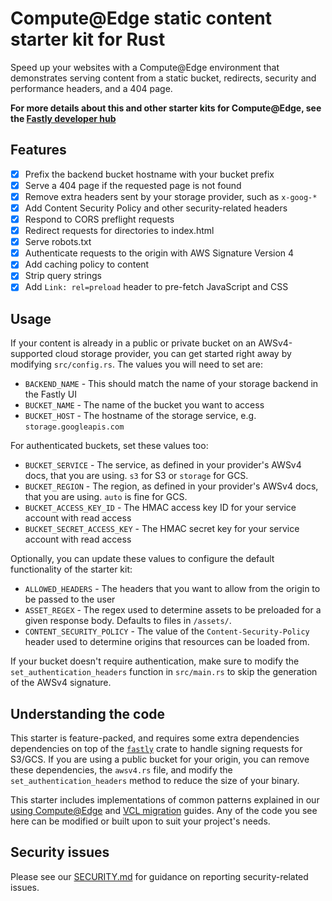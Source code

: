 # Compute@Edge static content starter kit for Rust

Speed up your websites with a Compute@Edge environment that demonstrates serving content from a static bucket, redirects, security and performance headers, and a 404 page.

**For more details about this and other starter kits for Compute@Edge, see the [Fastly developer hub](https://developer.fastly.com/solutions/starters)**

## Features

- [x] Prefix the backend bucket hostname with your bucket prefix
- [x] Serve a 404 page if the requested page is not found
- [x] Remove extra headers sent by your storage provider, such as `x-goog-*`
- [x] Add Content Security Policy and other security-related headers
- [x] Respond to CORS preflight requests
- [x] Redirect requests for directories to index.html
- [x] Serve robots.txt
- [x] Authenticate requests to the origin with AWS Signature Version 4
- [x] Add caching policy to content
- [x] Strip query strings
- [x] Add `Link: rel=preload` header to pre-fetch JavaScript and CSS

## Usage

If your content is already in a public or private bucket on an AWSv4-supported cloud storage provider, you can get started right away by modifying `src/config.rs`. The values you will need to set are:

 * `BACKEND_NAME` - This should match the name of your storage backend in the Fastly UI
 * `BUCKET_NAME` - The name of the bucket you want to access
 * `BUCKET_HOST` - The hostname of the storage service, e.g. `storage.googleapis.com`

For authenticated buckets, set these values too:

 * `BUCKET_SERVICE` - The service, as defined in your provider's AWSv4 docs, that you are using. `s3` for S3 or `storage` for GCS.
 * `BUCKET_REGION` - The region, as defined in your provider's AWSv4 docs, that you are using. `auto` is fine for GCS.
 * `BUCKET_ACCESS_KEY_ID` - The HMAC access key ID for your service account with read access
 * `BUCKET_SECRET_ACCESS_KEY` - The HMAC secret key for your service account with read access

Optionally, you can update these values to configure the default functionality of the starter kit:

 * `ALLOWED_HEADERS` - The headers that you want to allow from the origin to be passed to the user
 * `ASSET_REGEX` - The regex used to determine assets to be preloaded for a given response body. Defaults to files in `/assets/`.
 * `CONTENT_SECURITY_POLICY` - The value of the `Content-Security-Policy` header used to determine origins that resources can be loaded from.

If your bucket doesn't require authentication, make sure to modify the `set_authentication_headers` function in `src/main.rs` to skip the generation of the AWSv4 signature.

## Understanding the code

This starter is feature-packed, and requires some extra dependencies dependencies on top of the [`fastly`](https://docs.rs/fastly) crate to handle signing requests for S3/GCS. If you are using a public bucket for your origin, you can remove these dependencies, the `awsv4.rs` file, and modify the `set_authentication_headers` method to reduce the size of your binary.

This starter includes implementations of common patterns explained in our [using Compute@Edge](/learning/compute/using/) and [VCL migration](/learning/compute/migrate) guides. Any of the code you see here can be modified or built upon to suit your project's needs.

## Security issues

Please see our [SECURITY.md](SECURITY.md) for guidance on reporting security-related issues.